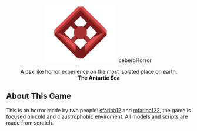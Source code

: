 <div align="center">
  <img src="https://github.com/mfarina122/IcebergHorror/blob/main/HorrorGame/Assets/Texture/github/Icewrecker_logo.png">
  IcebergHorror

  <p>
    A psx like horror experience on the most isolated place on earth.</br>
    <strong>The Antartic Sea</strong>
  </p>
</div>

## About This Game
This is an horror made by two people: [sfarina12](https://github.com/sfarina12) and [mfarina122](https://github.com/mfarina122), the game is focused on cold and claustrophobic enviroment.
All models and scripts are made from scratch.
